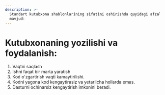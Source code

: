 ```yaml
---
description: >-
  Standart kutubxona shablonlarining sifatini oshirishda quyidagi afzalliklar
  mavjud:
---
```


# Kutubxonaning yozilishi va foydalanish:

1. Vaqtni saqlash
2. Ishni faqat bir marta yaratish
3. Kod o'zgartirish vaqti kamaytirilishi.
4. Kodni yagona kod kengaytirasiz va yetarlicha hollarda emas.
5. Dasturni ochinarsiz kengaytirish imkonini beradi.
